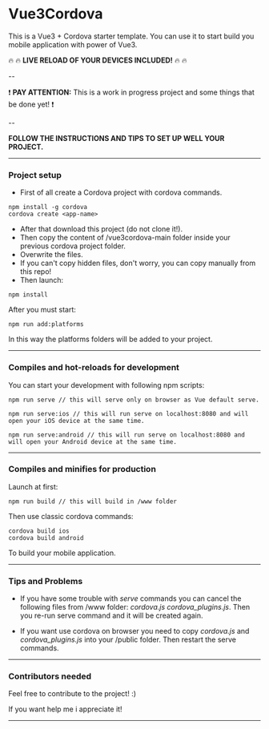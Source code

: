 # Vue3Cordova

This is a Vue3 + Cordova starter template. You can use it to start build you mobile application with power of Vue3. 

:fire: :fire: **LIVE RELOAD OF YOUR DEVICES INCLUDED!** :fire: :fire:

--

:exclamation: **PAY ATTENTION:**  This is a work in progress project and some things that be done yet! :exclamation:

--

**FOLLOW THE INSTRUCTIONS AND TIPS TO SET UP WELL YOUR PROJECT.**

---

### Project setup
- First of all create a Cordova project with cordova commands.

```
npm install -g cordova
cordova create <app-name>
```

- After that download this project (do not clone it!).
- Then copy the content of /vue3cordova-main folder inside your previous cordova project folder.
- Overwrite the files.
- If you can't copy hidden files, don't worry, you can copy manually from this repo!
- Then launch:

```
npm install
```

After you must start:

```
npm run add:platforms
```

In this way the platforms folders will be added to your project.

---

### Compiles and hot-reloads for development
You can start your development with following npm scripts:

```
npm run serve // this will serve only on browser as Vue default serve.
```
```
npm run serve:ios // this will run serve on localhost:8080 and will open your iOS device at the same time.
```
```
npm run serve:android // this will run serve on localhost:8080 and will open your Android device at the same time.
```

---

### Compiles and minifies for production
Launch at first: 
```
npm run build // this will build in /www folder
```

Then use classic cordova commands:

```
cordova build ios
cordova build android
```
To build your mobile application.

---

### Tips and Problems

- If you have some trouble with _serve_ commands you can cancel the following files from /www folder: _cordova.js_ _cordova_plugins.js_. Then you re-run serve command and it will be created again.

- If you want use cordova on browser you need to copy _cordova.js_ and _cordova_plugins.js_ into your /public folder. Then restart the serve commands.

---

### Contributors needed

Feel free to contribute to the project! :) 

If you want help me i appreciate it!

---
